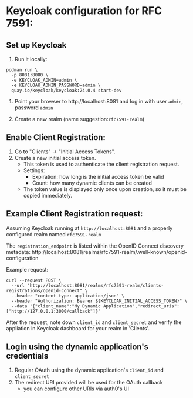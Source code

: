 # Keycloak configuration for RFC 7591:

## Set up Keycloak

1. Run it locally:

```
podman run \
  -p 8081:8080 \
  -e KEYCLOAK_ADMIN=admin \
  -e KEYCLOAK_ADMIN_PASSWORD=admin \
  quay.io/keycloak/keycloak:24.0.4 start-dev
```

1. Point your browser to http://localhost:8081 and log in with user `admin`, password `admin`

1. Create a new realm (name suggestion:`rfc7591-realm`)


## Enable Client Registration:

1. Go to "Clients" -> "Initial Access Tokens".
1. Create a new initial access token.
   * This token is used to authenticate the client registration request.
   * Settings:
      * Expiration: how long is the initial access token be valid
      * Count: how many dynamic clients can be created
   * The token value is displayed only once upon creation, so it must be copied immediately.


## Example Client Registration request:

Assuming Keycloak running at `http://localhost:8081` and a properly configured realm named `rfc7591-realm`

The `registration_endpoint` is listed within the OpenID Connect discovery metadata: http://localhost:8081/realms/rfc7591-realm/.well-known/openid-configuration

Example request:

```
curl --request POST \
  --url "http://localhost:8081/realms/rfc7591-realm/clients-registrations/openid-connect" \
  --header "content-type: application/json" \
  --header "Authorization: Bearer ${KEYCLOAK_INITIAL_ACCESS_TOKEN}" \
  --data '{"client_name":"My Dynamic Application","redirect_uris": ["http://127.0.0.1:3000/callback"]}'
```

After the request, note down `client_id` and `client_secret` and verify the appliation in Keycloak dashboard for your realm in 'Clients'.


## Login using the dynamic application's credentials

1. Regular OAuth using the dynamic application's `client_id` and `client_secret`
1. The redirect URI provided will be used for the OAuth callback
   * you can configure other URIs via auth0's UI
